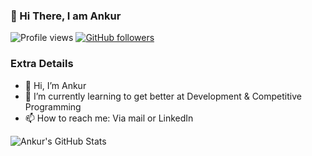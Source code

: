 ### 👋 Hi There, I am Ankur


<!---
ankur221b/ankur221b is a ✨ special ✨ repository because its `README.md` (this file) appears on your GitHub profile.
You can click the Preview link to take a look at your changes.
--->


![Profile views](https://visitor-badge.laobi.icu/badge?page_id=ankur221b.ankur221b)
[![GitHub followers](https://img.shields.io/github/followers/ankur221b.svg?style=social&label=Follow)](https://github.com/ankur221b?tab=followers)

### Extra Details

- 👋 Hi, I’m Ankur
- 🌱 I’m currently learning to get better at Development & Competitive Programming
- 📫 How to reach me: Via mail or LinkedIn

![Ankur's GitHub Stats](https://github-readme-stats.vercel.app/api?username=ankur221b&count_private=true&show_icons=true&theme=algolia )


